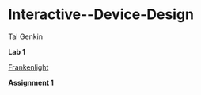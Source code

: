 # Interactive--Device-Design

Tal Genkin

**Lab 1**

[Frankenlight](https://github.com/TalGenkin/IDD-Fa18-Lab1)

**Assignment 1**
